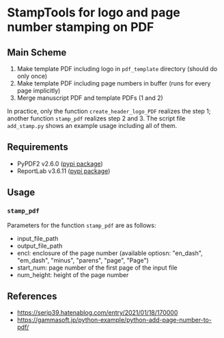 # StampTools for logo and page number stamping on PDF
## Main Scheme
1. Make template PDF including logo in `pdf_template` directory (should do only once)
2. Make template PDF including page numbers in buffer (runs for every page implicitly)
3. Merge manuscript PDF and template PDFs (1 and 2)

In practice, only the function `create_header_logo_PDF` realizes the step 1;
another function `stamp_pdf` realizes step 2 and 3.
The script file `add_stamp.py` shows an example usage including all of them.

## Requirements
* PyPDF2 v2.6.0 ([pypi package](https://pypi.org/project/PyPDF2/2.6.0/))
* ReportLab v3.6.11 ([pypi package](https://pypi.org/project/reportlab/3.6.11/))

## Usage
### `stamp_pdf`
Parameters for the function `stamp_pdf` are as follows:
* input_file_path
* output_file_path
* encl: enclosure of the page number 
  (available optiosn: "en_dash", "em_dash", "minus", "parens", "page", "Page")
* start_num: page number of the first page of the input file
* num_height: height of the page number

## References
* https://serip39.hatenablog.com/entry/2021/01/18/170000
* https://gammasoft.jp/python-example/python-add-page-number-to-pdf/
